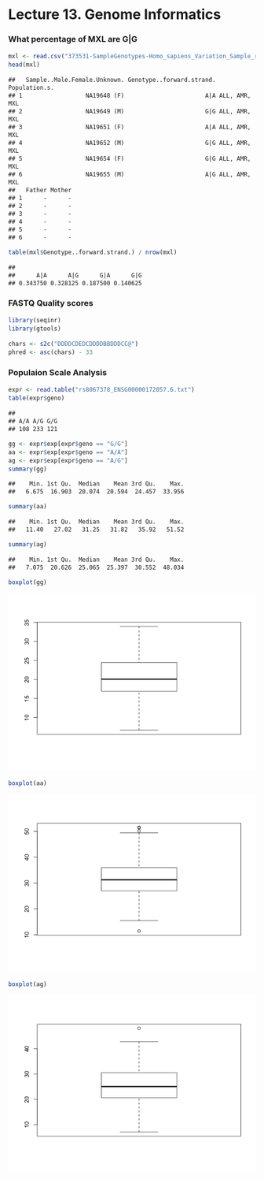Lecture 13. Genome Informatics
================

### What percentage of MXL are G|G

``` r
mxl <- read.csv("373531-SampleGenotypes-Homo_sapiens_Variation_Sample_rs8067378.csv")
head(mxl)
```

    ##   Sample..Male.Female.Unknown. Genotype..forward.strand. Population.s.
    ## 1                  NA19648 (F)                       A|A ALL, AMR, MXL
    ## 2                  NA19649 (M)                       G|G ALL, AMR, MXL
    ## 3                  NA19651 (F)                       A|A ALL, AMR, MXL
    ## 4                  NA19652 (M)                       G|G ALL, AMR, MXL
    ## 5                  NA19654 (F)                       G|G ALL, AMR, MXL
    ## 6                  NA19655 (M)                       A|G ALL, AMR, MXL
    ##   Father Mother
    ## 1      -      -
    ## 2      -      -
    ## 3      -      -
    ## 4      -      -
    ## 5      -      -
    ## 6      -      -

``` r
table(mxl$Genotype..forward.strand.) / nrow(mxl)
```

    ## 
    ##      A|A      A|G      G|A      G|G 
    ## 0.343750 0.328125 0.187500 0.140625

### FASTQ Quality scores

``` r
library(seqinr)
library(gtools)
```

``` r
chars <- s2c("DDDDCDEDCDDDDBBDDDCC@")
phred <- asc(chars) - 33
```

### Populaion Scale Analysis

``` r
expr <- read.table("rs8067378_ENSG00000172057.6.txt")
table(expr$geno)
```

    ## 
    ## A/A A/G G/G 
    ## 108 233 121

``` r
gg <- expr$exp[expr$geno == "G/G"]
aa <- expr$exp[expr$geno == "A/A"]
ag <- expr$exp[expr$geno == "A/G"]
summary(gg)
```

    ##    Min. 1st Qu.  Median    Mean 3rd Qu.    Max. 
    ##   6.675  16.903  20.074  20.594  24.457  33.956

``` r
summary(aa)
```

    ##    Min. 1st Qu.  Median    Mean 3rd Qu.    Max. 
    ##   11.40   27.02   31.25   31.82   35.92   51.52

``` r
summary(ag)
```

    ##    Min. 1st Qu.  Median    Mean 3rd Qu.    Max. 
    ##   7.075  20.626  25.065  25.397  30.552  48.034

``` r
boxplot(gg)
```

![](Genome_Informatics_files/figure-markdown_github/unnamed-chunk-6-1.png)

``` r
boxplot(aa)
```

![](Genome_Informatics_files/figure-markdown_github/unnamed-chunk-6-2.png)

``` r
boxplot(ag)
```

![](Genome_Informatics_files/figure-markdown_github/unnamed-chunk-6-3.png)
